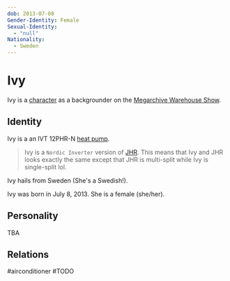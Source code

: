 ```yaml
---
dob: 2013-07-08
Gender-Identity: Female
Sexual-Identity:
  - "null"
Nationality:
  - Sweden
---
```

# Ivy

Ivy is a [character](Characters.md) as a backgrounder on the [Megarchive Warehouse Show](Megarchive%20Warehouse%20Show.md).
## Identity

Ivy is a an IVT 12PHR-N [heat pump](../../Species/Air%20Conditioners.md).

> Ivy is a `Nordic Inverter` version of [JHR](../../Characters/Air%20Conditioners/AEX/JHR.md). This means that Ivy and JHR looks exactly the same except that JHR is multi-split while Ivy is single-split lol.

Ivy hails from Sweden (She's a Swedish!).

Ivy was born in July 8, 2013. She is a female (she/her).

## Personality
TBA

## Relations

#airconditioner #TODO 